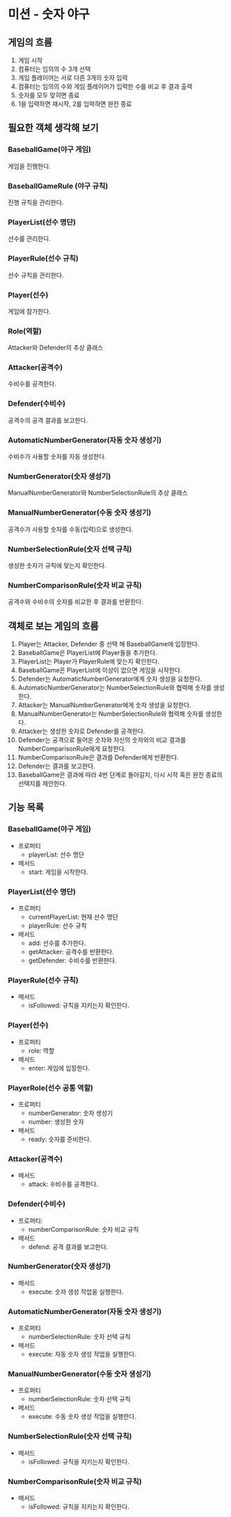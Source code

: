 # 미션 - 숫자 야구

## 게임의 흐름

1. 게임 시작
2. 컴퓨터는 임의의 수 3개 선택
3. 게임 플레이어는 서로 다른 3개의 숫자 입력
4. 컴퓨터는 임의의 수와 게임 플레이어가 입력한 수를 비교 후 결과 출력
5. 숫자를 모두 맞히면 종료
6. 1을 입력하면 재시작, 2를 입력하면 완전 종료

## 필요한 객체 생각해 보기

### BaseballGame(야구 게임)

게임을 진행한다.

### BaseballGameRule (야구 규칙)

진행 규칙을 관리한다.

### PlayerList(선수 명단)

선수를 관리한다.

### PlayerRule(선수 규칙)

선수 규칙을 관리한다.

### Player(선수)

게임에 참가한다.

### Role(역할)

Attacker와 Defender의 추상 클래스

### Attacker(공격수)

수비수를 공격한다.

### Defender(수비수)

공격수의 공격 결과를 보고한다.

### AutomaticNumberGenerator(자동 숫자 생성기)

수비수가 사용할 숫자를 자동 생성한다.

### NumberGenerator(숫자 생성기)

ManualNumberGenerator와 NumberSelectionRule의 추상 클래스

### ManualNumberGenerator(수동 숫자 생성기)

공격수가 사용할 숫자를 수동(입력)으로 생성한다.

### NumberSelectionRule(숫자 선택 규칙)

생성한 숫자가 규칙에 맞는지 확인한다.

### NumberComparisonRule(숫자 비교 규칙)

공격수와 수비수의 숫자를 비교한 후 결과를 반환한다.

## 객체로 보는 게임의 흐름

1. Player는 Attacker, Defender 중 선택 해 BaseballGame에 입장한다.
2. BaseballGame은 PlayerList에 Player들을 추가한다.
3. PlayerList는 Player가 PlayerRule에 맞는지 확인한다.
4. BaseballGame은 PlayerList에 이상이 없으면 게임을 시작한다.
5. Defender는 AutomaticNumberGenerator에게 숫자 생성을 요청한다.
6. AutomaticNumberGenerator는 NumberSelectionRule와 협력해 숫자를 생성한다.
7. Attacker는 ManualNumberGenerator에게 숫자 생성을 요청한다.
8. ManualNumberGenerator는 NumberSelectionRule와 협력해 숫자를 생성한다.
9. Attacker는 생성한 숫자로 Defender를 공격한다.
10. Defender는 공격으로 들어온 숫자와 자신의 숫자와의 비교 결과를 NumberComparisonRule에게 요청한다.
11. NumberComparisonRule은 결과를 Defender에게 반환한다.
12. Defender는 결과를 보고한다.
13. BaseballGame은 결과에 따라 4번 단계로 돌아갈지, 다시 시작 혹은 완전 종료의 선택지를 제안한다.

## 기능 목록

### BaseballGame(야구 게임)

- 프로퍼티
  - playerList: 선수 명단
- 메서드
  - start: 게임을 시작한다.

### PlayerList(선수 명단)

- 프로퍼티
  - currentPlayerList: 현재 선수 명단
  - playerRule: 선수 규칙
- 메서드
  - add: 선수를 추가한다.
  - getAttacker: 공격수를 반환한다.
  - getDefender: 수비수를 반환한다.

### PlayerRule(선수 규칙)

- 메서드
  - isFollowed: 규칙을 지키는지 확인한다.

### Player(선수)

- 프로퍼티
  - role: 역할
- 메서드
  - enter: 게임에 입장한다.

### PlayerRole(선수 공통 역할)

- 프로퍼티
  - numberGenerator: 숫자 생성기
  - number: 생성한 숫자
- 메서드
  - ready: 숫자를 준비한다.

### Attacker(공격수)

- 메서드
  - attack: 수비수를 공격한다.

### Defender(수비수)

- 프로퍼티:
  - numberComparisonRule: 숫자 비교 규칙
- 메서드
  - defend: 공격 결과를 보고한다.

### NumberGenerator(숫자 생성기)

- 메서드
  - execute: 숫자 생성 작업을 실행한다.

### AutomaticNumberGenerator(자동 숫자 생성기)

- 프로퍼티
  - numberSelectionRule: 숫자 선택 규칙
- 메서드
  - execute: 자동 숫자 생성 작업을 실행한다.

### ManualNumberGenerator(수동 숫자 생성기)

- 프로퍼티
  - numberSelectionRule: 숫자 선택 규칙
- 메서드
  - execute: 수동 숫자 생성 작업을 실행한다.

### NumberSelectionRule(숫자 선택 규칙)

- 메서드
  - isFollowed: 규칙을 지키는지 확인한다.

### NumberComparisonRule(숫자 비교 규칙)

- 메서드
  - isFollowed: 규칙을 지키는지 확인한다.
